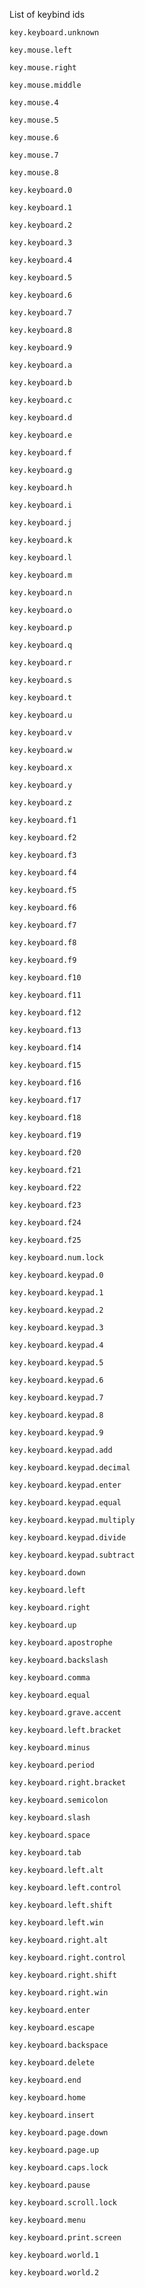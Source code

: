 List of keybind ids

<code>key.keyboard.unknown</code><br/>

<code>key.mouse.left</code><br/>

<code>key.mouse.right</code><br/>

<code>key.mouse.middle</code><br/>

<code>key.mouse.4</code><br/>

<code>key.mouse.5</code><br/>

<code>key.mouse.6</code><br/>

<code>key.mouse.7</code><br/>

<code>key.mouse.8</code><br/>

<code>key.keyboard.0</code><br/>

<code>key.keyboard.1</code><br/>

<code>key.keyboard.2</code><br/>

<code>key.keyboard.3</code><br/>

<code>key.keyboard.4</code><br/>

<code>key.keyboard.5</code><br/>

<code>key.keyboard.6</code><br/>

<code>key.keyboard.7</code><br/>

<code>key.keyboard.8</code><br/>

<code>key.keyboard.9</code><br/>

<code>key.keyboard.a</code><br/>

<code>key.keyboard.b</code><br/>

<code>key.keyboard.c</code><br/>

<code>key.keyboard.d</code><br/>

<code>key.keyboard.e</code><br/>

<code>key.keyboard.f</code><br/>

<code>key.keyboard.g</code><br/>

<code>key.keyboard.h</code><br/>

<code>key.keyboard.i</code><br/>

<code>key.keyboard.j</code><br/>

<code>key.keyboard.k</code><br/>

<code>key.keyboard.l</code><br/>

<code>key.keyboard.m</code><br/>

<code>key.keyboard.n</code><br/>

<code>key.keyboard.o</code><br/>

<code>key.keyboard.p</code><br/>

<code>key.keyboard.q</code><br/>

<code>key.keyboard.r</code><br/>

<code>key.keyboard.s</code><br/>

<code>key.keyboard.t</code><br/>

<code>key.keyboard.u</code><br/>

<code>key.keyboard.v</code><br/>

<code>key.keyboard.w</code><br/>

<code>key.keyboard.x</code><br/>

<code>key.keyboard.y</code><br/>

<code>key.keyboard.z</code><br/>

<code>key.keyboard.f1</code><br/>

<code>key.keyboard.f2</code><br/>

<code>key.keyboard.f3</code><br/>

<code>key.keyboard.f4</code><br/>

<code>key.keyboard.f5</code><br/>

<code>key.keyboard.f6</code><br/>

<code>key.keyboard.f7</code><br/>

<code>key.keyboard.f8</code><br/>

<code>key.keyboard.f9</code><br/>

<code>key.keyboard.f10</code><br/>

<code>key.keyboard.f11</code><br/>

<code>key.keyboard.f12</code><br/>

<code>key.keyboard.f13</code><br/>

<code>key.keyboard.f14</code><br/>

<code>key.keyboard.f15</code><br/>

<code>key.keyboard.f16</code><br/>

<code>key.keyboard.f17</code><br/>

<code>key.keyboard.f18</code><br/>

<code>key.keyboard.f19</code><br/>

<code>key.keyboard.f20</code><br/>

<code>key.keyboard.f21</code><br/>

<code>key.keyboard.f22</code><br/>

<code>key.keyboard.f23</code><br/>

<code>key.keyboard.f24</code><br/>

<code>key.keyboard.f25</code><br/>

<code>key.keyboard.num.lock</code><br/>

<code>key.keyboard.keypad.0</code><br/>

<code>key.keyboard.keypad.1</code><br/>

<code>key.keyboard.keypad.2</code><br/>

<code>key.keyboard.keypad.3</code><br/>

<code>key.keyboard.keypad.4</code><br/>

<code>key.keyboard.keypad.5</code><br/>

<code>key.keyboard.keypad.6</code><br/>

<code>key.keyboard.keypad.7</code><br/>

<code>key.keyboard.keypad.8</code><br/>

<code>key.keyboard.keypad.9</code><br/>

<code>key.keyboard.keypad.add</code><br/>

<code>key.keyboard.keypad.decimal</code><br/>

<code>key.keyboard.keypad.enter</code><br/>

<code>key.keyboard.keypad.equal</code><br/>

<code>key.keyboard.keypad.multiply</code><br/>

<code>key.keyboard.keypad.divide</code><br/>

<code>key.keyboard.keypad.subtract</code><br/>

<code>key.keyboard.down</code><br/>

<code>key.keyboard.left</code><br/>

<code>key.keyboard.right</code><br/>

<code>key.keyboard.up</code><br/>

<code>key.keyboard.apostrophe</code><br/>

<code>key.keyboard.backslash</code><br/>

<code>key.keyboard.comma</code><br/>

<code>key.keyboard.equal</code><br/>

<code>key.keyboard.grave.accent</code><br/>

<code>key.keyboard.left.bracket</code><br/>

<code>key.keyboard.minus</code><br/>

<code>key.keyboard.period</code><br/>

<code>key.keyboard.right.bracket</code><br/>

<code>key.keyboard.semicolon</code><br/>

<code>key.keyboard.slash</code><br/>

<code>key.keyboard.space</code><br/>

<code>key.keyboard.tab</code><br/>

<code>key.keyboard.left.alt</code><br/>

<code>key.keyboard.left.control</code><br/>

<code>key.keyboard.left.shift</code><br/>

<code>key.keyboard.left.win</code><br/>

<code>key.keyboard.right.alt</code><br/>

<code>key.keyboard.right.control</code><br/>

<code>key.keyboard.right.shift</code><br/>

<code>key.keyboard.right.win</code><br/>

<code>key.keyboard.enter</code><br/>

<code>key.keyboard.escape</code><br/>

<code>key.keyboard.backspace</code><br/>

<code>key.keyboard.delete</code><br/>

<code>key.keyboard.end</code><br/>

<code>key.keyboard.home</code><br/>

<code>key.keyboard.insert</code><br/>

<code>key.keyboard.page.down</code><br/>

<code>key.keyboard.page.up</code><br/>

<code>key.keyboard.caps.lock</code><br/>

<code>key.keyboard.pause</code><br/>

<code>key.keyboard.scroll.lock</code><br/>

<code>key.keyboard.menu</code><br/>

<code>key.keyboard.print.screen</code><br/>

<code>key.keyboard.world.1</code><br/>

<code>key.keyboard.world.2</code><br/>
